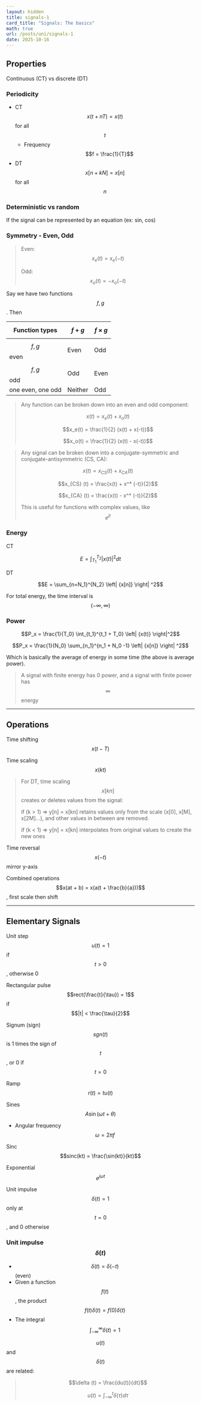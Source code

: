 ```yaml
---
layout: hidden
title: signals-1
card_title: "Signals: The basics"
math: true
url: /posts/uni/signals-1
date: 2025-10-16
---
```


## Properties

Continuous (CT) vs discrete (DT)

### Periodicity

- CT $$x(t + nT) = x(t)$$ for all $$t$$
  - Frequency $$f = \frac{1}{T}$$
- DT $$x[n + kN] = x[n]$$ for all $$n$$

### Deterministic vs random

If the signal can be represented by an equation (ex: sin, cos)

### Symmetry - Even, Odd

> Even: $$x_e (t) = x_e (-t)$$
>
> Odd: $$x_o (t) = -x_o (-t)$$

Say we have two functions $$f, g$$. Then

| Function types | $$f+g$$ | $$f \times g$$ |
|----------------|---------|----------------|
| $$f, g$$ even      | Even    | Odd  |
| $$f, g$$ odd       | Odd     | Even |
| one even, one odd  | Neither | Odd  |

> Any function can be broken down into an even and odd component:
>
> $$x(t) = x_e (t) + x_o (t)$$
>
> $$x_e(t) = \frac{1}{2} (x(t) + x(-t))$$
>
> $$x_o(t) = \frac{1}{2} (x(t) - x(-t))$$

> Any signal can be broken down into a conjugate-symmetric and conjugate-antisymmetric (CS, CA):
>
> $$x(t) = x_{CS} (t) + x_{CA} (t)$$
>
> $$x_{CS} (t) = \frac{x(t) + x^* (-t)}{2}$$
>
> $$x_{CA} (t) = \frac{x(t) - x^* (-t)}{2}$$
>
> This is useful for functions with complex values, like $$e^{jt}$$

### Energy

CT

$$E = \int_{T_1}^{T_2} \left| {x(t)} \right|^2 dt$$

DT

$$E = \sum_{n=N_1}^{N_2} \left| {x[n]} \right| ^2$$

For total energy, the time interval is $$(-\infty, \infty)$$

### Power

$$P_x = \frac{1}{T_0} \int_{t_1}^{t_1 + T_0} \left| {x(t)} \right|^2$$

$$P_x = \frac{1}{N_0} \sum_{n_1}^{n_1 + N_0 -1} \left| {x[n]} \right| ^2$$

Which is basically the average of energy in some time (the above is average power).

> A signal with finite energy has 0 power, and a signal with finite power has $$\infty$$ energy

***

## Operations

Time shifting $$x(t-T)$$

Time scaling $$x(kt)$$

> For DT, time scaling $$x[kn]$$ creates or deletes values from the signal:
>
> if (k > 1) => y[n] = x[kn] retains values only from the scale (x[0], x[M], x[2M]...), and other values in between are removed.
>
> if (k < 1) => y[n] = x[kn] interpolates from original values to create the new ones

Time reversal $$x(-t)$$ mirror y-axis

Combined operations $$x(at + b) = x(a(t + \frac{b}{a}))$$, first scale then shift

***

## Elementary Signals

Unit step $$u(t) = 1$$ if $$t > 0$$, otherwise 0

Rectangular pulse $$rect(\frac{t}{\tau}) = 1$$
if $$|t| < \frac{\tau}{2}$$

Signum (sign) $$sgn(t)$$ is 1 times the sign of $$t$$, or 0 if $$t = 0$$

Ramp $$r(t) = tu(t)$$

Sines $$A\sin(\omega t + \theta)$$
- Angular frequency $$\omega = 2\pi f$$

Sinc $$sinc(kt) = \frac{\sin(kt)}{kt}$$

Exponential $$e^{j\omega t}$$

Unit impulse $$\delta (t) = 1$$ only at $$t=0$$, and 0 otherwise

### Unit impulse $$\delta (t)$$

- $$\delta (t) = \delta (-t)$$ (even)
- Given a function $$f(t)$$, the product $$f(t) \delta(t) = f(0) \delta(t)$$
- The integral $$\int_{-\infty}^{\infty}\delta (t) = 1$$

$$u(t)$$ and $$\delta (t)$$ are related:

> $$\delta (t) = \frac{du(t)}{dt}$$
>
> $$u(t) = \int_{-\infty}^{t}\delta(\tau)d\tau$$

